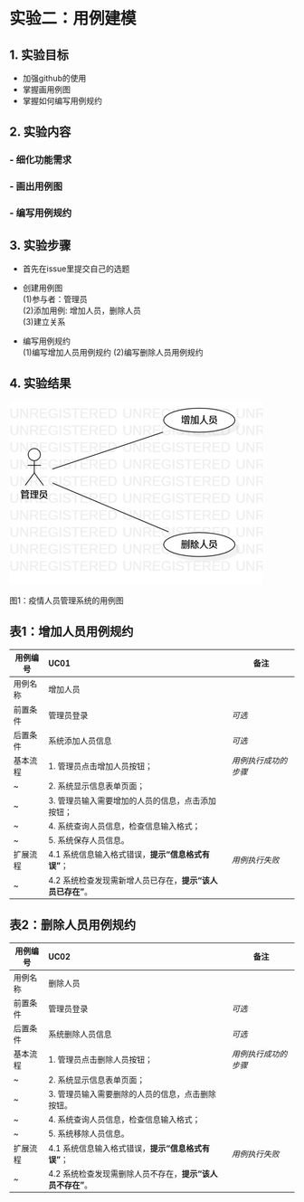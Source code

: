 # 实验二：用例建模

## 1. 实验目标

- 加强github的使用   
- 掌握画用例图
- 掌握如何编写用例规约

## 2. 实验内容

### - 细化功能需求
### - 画出用例图
### - 编写用例规约

## 3. 实验步骤

- 首先在issue里提交自己的选题
- 创建用例图<br>
(1)参与者：管理员<br>
(2)添加用例: 增加人员，删除人员<br>
(3)建立关系

- 编写用例规约<br>
(1)编写增加人员用例规约
(2)编写删除人员用例规约


## 4. 实验结果

![用例图](./usecase.jpg)

图1：疫情人员管理系统的用例图

## 表1：增加人员用例规约  

用例编号  | UC01 | 备注  
-|:-|-  
用例名称       | 增加人员     |   
前置条件  |   管理员登录   | *可选*   
后置条件  | 系统添加人员信息     | *可选*   
基本流程  | 1. 管理员点击增加人员按钮；  |*用例执行成功的步骤*    
~| 2. 系统显示信息表单页面；  |   
~| 3. 管理员输入需要增加的人员的信息，点击添加按钮； |  
~| 4. 系统查询人员信息，检查信息输入格式；  | 
~| 5. 系统保存人员信息。  |    
扩展流程  | 4.1 系统信息输入格式错误，**提示“信息格式有误”**；  |*用例执行失败*    
~| 4.2 系统检查发现需新增人员已存在，**提示“该人员已存在”**。  |  


## 表2：删除人员用例规约  

用例编号  | UC02 | 备注  
-|:-|-  
用例名称       | 删除人员     |   
前置条件  |   管理员登录   | *可选*   
后置条件  | 系统删除人员信息     | *可选*   
基本流程  | 1. 管理员点击删除人员按钮；  |*用例执行成功的步骤*    
~| 2. 系统显示信息表单页面；  |   
~| 3. 管理员输入需要删除的人员的信息，点击删除按钮。  |
~| 4. 系统查询人员信息，检查信息输入格式；  |
~| 5. 系统移除人员信息。  |     
扩展流程  | 4.1 系统信息输入格式错误，**提示“信息格式有误”**；  |*用例执行失败*    
~| 4.2 系统检查发现需删除人员不存在，**提示“该人员不存在”**。  |
